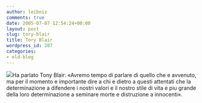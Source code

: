```yaml
---
author: leibniz
comments: true
date: 2005-07-07 12:54:24+00:00
layout: post
slug: tory-blair
title: Tory Blair
wordpress_id: 207
categories:
- old-blog
---
```


![](http://www.myfonts.com/images/family/p22/underground.gif)Ha parlato Tony Blair: «Avremo tempo di parlare di quello che e avvenuto,
ma per il momento e importante dire a chi e dietro a questi attentati che
la determinazione a difendere i nostri valori e il nostro stile di vita e
piu grande della loro determinazione a seminare morte e distruzione a innocenti».

